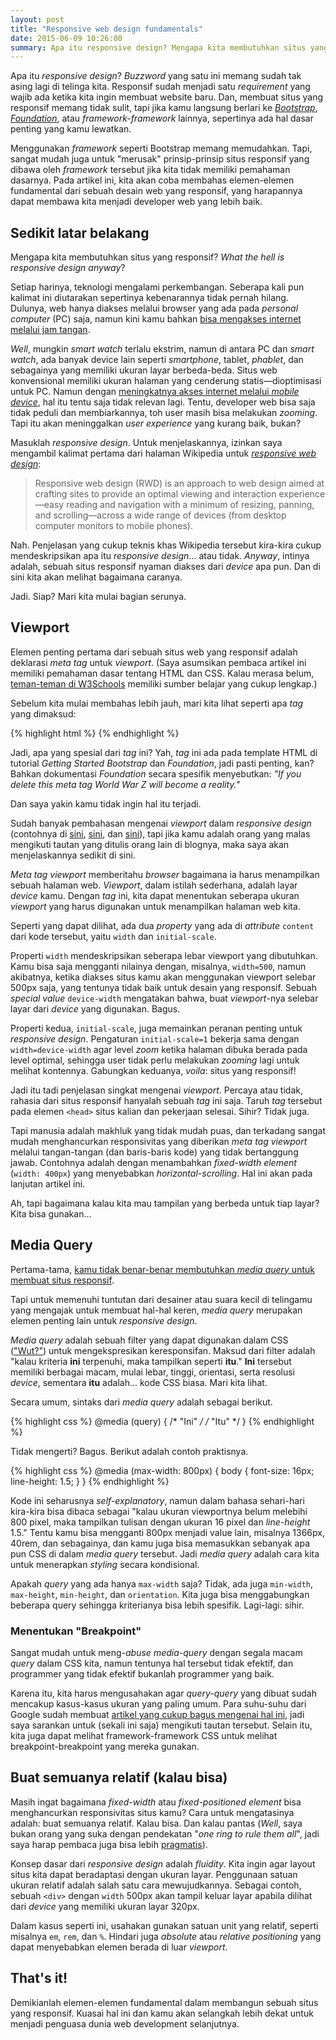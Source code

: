 ```yaml
---
layout: post
title: "Responsive web design fundamentals"
date: 2015-06-09 10:26:00
summary: Apa itu responsive design? Mengapa kita membutuhkan situs yang responsif? Bagaimana cara membuat situs kita responsif?
---
```


Apa itu *responsive design*? *Buzzword* yang satu ini memang sudah tak asing lagi di telinga kita. Responsif sudah menjadi satu *requirement* yang wajib ada ketika kita ingin membuat website baru. Dan, membuat situs yang responsif memang tidak sulit, tapi jika kamu langsung berlari ke [*Bootstrap*](http://getbootstrap.com/), [*Foundation*](http://foundation.zurb.com/), atau *framework-framework* lainnya, sepertinya ada hal dasar penting yang kamu lewatkan.

Menggunakan *framework* seperti Bootstrap memang memudahkan. Tapi, sangat mudah juga untuk "merusak" prinsip-prinsip situs responsif yang dibawa oleh *framework* tersebut jika kita tidak memiliki pemahaman dasarnya. Pada artikel ini, kita akan coba membahas elemen-elemen fundamental dari sebuah desain web yang responsif, yang harapannya dapat membawa kita menjadi developer web yang lebih baik.

## Sedikit latar belakang

Mengapa kita membutuhkan situs yang responsif? *What the hell is responsive design anyway*?

Setiap harinya, teknologi mengalami perkembangan. Seberapa kali pun kalimat ini diutarakan sepertinya kebenarannya tidak pernah hilang. Dulunya, web hanya diakses melalui browser yang ada pada *personal computer* (PC) saja, namun kini kamu bahkan [bisa mengakses internet melalui jam tangan](http://blogs.opera.com/news/2014/10/samsungs-gear-s-smartwatch-gets-first-full-web-browser/).

*Well*, mungkin *smart watch* terlalu ekstrim, namun di antara PC dan *smart watch*, ada banyak device lain seperti *smartphone*, tablet, *phablet*, dan sebagainya yang memiliki ukuran layar berbeda-beda. Situs web konvensional memiliki ukuran halaman yang cenderung statis&mdash;dioptimisasi untuk PC. Namun dengan [meningkatnya akses internet melalui *mobile device*](http://searchenginewatch.com/sew/how-to/2389159/why-mobile-web-still-matters-in-2015), hal itu tentu saja tidak relevan lagi. Tentu, developer web bisa saja tidak peduli dan membiarkannya, toh user masih bisa melakukan *zooming*. Tapi itu akan meninggalkan *user experience* yang kurang baik, bukan?

Masuklah *responsive design*. Untuk menjelaskannya, izinkan saya mengambil kalimat pertama dari halaman Wikipedia untuk [*responsive web design*](http://en.wikipedia.org/wiki/Responsive_web_design):

> Responsive web design (RWD) is an approach to web design aimed at crafting sites to provide an optimal viewing and interaction experience—easy reading and navigation with a minimum of resizing, panning, and scrolling—across a wide range of devices (from desktop computer monitors to mobile phones).

Nah. Penjelasan yang cukup teknis khas Wikipedia tersebut kira-kira cukup mendeskripsikan apa itu *responsive design*... atau tidak. *Anyway*, intinya adalah, sebuah situs responsif nyaman diakses dari *device* apa pun. Dan di sini kita akan melihat bagaimana caranya.

Jadi. Siap? Mari kita mulai bagian serunya.

## Viewport

Elemen penting pertama dari sebuah situs web yang responsif adalah deklarasi *meta tag* untuk *viewport*. (Saya asumsikan pembaca artikel ini memiliki pemahaman dasar tentang HTML dan CSS. Kalau merasa belum, [teman-teman di W3Schools](http://w3schools.com/) memiliki sumber belajar yang cukup lengkap.)

Sebelum kita mulai membahas lebih jauh, mari kita lihat seperti apa *tag* yang dimaksud:

{% highlight html %}
<meta name="viewport" content="width=device-width, initial-scale=1">
{% endhighlight %}

Jadi, apa yang spesial dari *tag* ini? Yah, *tag* ini ada pada template HTML di tutorial *Getting Started* *Bootstrap* dan *Foundation*, jadi pasti penting, kan? Bahkan dokumentasi *Foundation* secara spesifik menyebutkan: *"If you delete this meta tag World War Z will become a reality."*

Dan saya yakin kamu tidak ingin hal itu terjadi.

Sudah banyak pembahasan mengenai *viewport* dalam *responsive design* (contohnya di [sini](https://developers.google.com/web/fundamentals/layouts/rwd-fundamentals/set-the-viewport?hl=en), [sini](https://developer.mozilla.org/en/docs/Mozilla/Mobile/Viewport_meta_tag), dan [sini](http://www.paulund.co.uk/understanding-the-viewport-meta-tag)), tapi jika kamu adalah orang yang malas mengikuti tautan yang ditulis orang lain di blognya, maka saya akan menjelaskannya sedikit di sini.

*Meta tag* *viewport* memberitahu *browser* bagaimana ia harus menampilkan sebuah halaman web. *Viewport*, dalam istilah sederhana, adalah layar *device* kamu. Dengan *tag* ini, kita dapat menentukan seberapa ukuran *viewport* yang harus digunakan untuk menampilkan halaman web kita.

Seperti yang dapat dilihat, ada dua *property* yang ada di *attribute* `content` dari kode tersebut, yaitu `width` dan `initial-scale`.

Properti `width` mendeskripsikan seberapa lebar viewport yang dibutuhkan. Kamu bisa saja mengganti nilainya dengan, misalnya, `width=500`, namun akibatnya, ketika diakses situs kamu akan menggunakan viewport selebar 500px saja, yang tentunya tidak baik untuk desain yang responsif. Sebuah *special value* `device-width` mengatakan bahwa, buat *viewport*-nya selebar layar dari *device* yang digunakan. Bagus.

Properti kedua, `initial-scale`, juga memainkan peranan penting untuk *responsive design*. Pengaturan `initial-scale=1` bekerja sama dengan `width=device-width` agar level *zoom* ketika halaman dibuka berada pada level optimal, sehingga user tidak perlu melakukan *zooming* lagi untuk melihat kontennya. Gabungkan keduanya, *voila*: situs yang responsif!

Jadi itu tadi penjelasan singkat mengenai *viewport*. Percaya atau tidak, rahasia dari situs responsif hanyalah sebuah *tag* ini saja. Taruh *tag* tersebut pada elemen `<head>` situs kalian dan pekerjaan selesai. Sihir? Tidak juga.

Tapi manusia adalah makhluk yang tidak mudah puas, dan terkadang sangat mudah menghancurkan responsivitas yang diberikan *meta tag* *viewport* melalui tangan-tangan (dan baris-baris kode) yang tidak bertanggung jawab. Contohnya adalah dengan menambahkan *fixed-width element* (`width: 400px`) yang menyebabkan *horizontal-scrolling*. Hal ini akan pada lanjutan artikel ini.

Ah, tapi bagaimana kalau kita mau tampilan yang berbeda untuk tiap layar? Kita bisa gunakan...

## Media Query

Pertama-tama, [kamu tidak benar-benar membutuhkan *media query* untuk membuat situs responsif](http://motherfuckingwebsite.com/).

Tapi untuk memenuhi tuntutan dari desainer atau suara kecil di telingamu yang mengajak untuk membuat hal-hal keren, *media query* merupakan elemen penting lain untuk *responsive design*.

*Media query* adalah sebuah filter yang dapat digunakan dalam CSS (["Wut?"](http://w3schools.com/)) untuk mengekspresikan keresponsifan. Maksud dari filter adalah "kalau kriteria **ini** terpenuhi, maka tampilkan seperti **itu**." **Ini** tersebut memiliki berbagai macam, mulai lebar, tinggi, orientasi, serta resolusi *device*, sementara **itu** adalah... kode CSS biasa. Mari kita lihat.

Secara umum, sintaks dari *media query* adalah sebagai berikut.

{% highlight css %}
@media (query) { /* "Ini" */
  /* "Itu" */
}
{% endhighlight %}

Tidak mengerti? Bagus. Berikut adalah contoh praktisnya.

{% highlight css %}
@media (max-width: 800px) {
  body {
    font-size: 16px;
    line-height: 1.5;
  }
}
{% endhighlight %}

Kode ini seharusnya *self-explanatory*, namun dalam bahasa sehari-hari kira-kira bisa dibaca sebagai "kalau ukuran viewportnya belum melebihi 800 pixel, maka tampilkan tulisan dengan ukuran 16 pixel dan *line-height* 1.5." Tentu kamu bisa mengganti 800px menjadi value lain, misalnya 1366px, 40rem, dan sebagainya, dan kamu juga bisa memasukkan sebanyak apa pun CSS di dalam *media query* tersebut. Jadi *media query* adalah cara kita untuk menerapkan *styling* secara kondisional.

Apakah *query* yang ada hanya `max-width` saja? Tidak, ada juga `min-width`, `max-height`, `min-height`, dan `orientation`. Kita juga bisa menggabungkan beberapa query sehingga kriterianya bisa lebih spesifik. Lagi-lagi: sihir.

### Menentukan "Breakpoint"

Sangat mudah untuk meng-*abuse* *media-query* dengan segala macam *query* dalam CSS kita, namun tentunya hal tersebut tidak efektif, dan programmer yang tidak efektif bukanlah programmer yang baik.

Karena itu, kita harus mengusahakan agar *query-query* yang dibuat sudah mencakup kasus-kasus ukuran yang paling umum. Para suhu-suhu dari Google sudah membuat [artikel yang cukup bagus mengenai hal ini](https://developers.google.com/web/fundamentals/layouts/rwd-fundamentals/how-to-choose-breakpoints?hl=en), jadi saya sarankan untuk (sekali ini saja) mengikuti tautan tersebut. Selain itu, kita juga dapat melihat framework-framework CSS untuk melihat breakpoint-breakpoint yang mereka gunakan.

## Buat semuanya relatif (kalau bisa)

Masih ingat bagaimana *fixed-width* atau *fixed-positioned element* bisa menghancurkan responsivitas situs kamu? Cara untuk mengatasinya adalah: buat semuanya relatif. Kalau bisa. Dan kalau pantas (*Well*, saya bukan orang yang suka dengan pendekatan "*one ring to rule them all*", jadi saya harap pembaca juga bisa lebih [pragmatis](http://www.amazon.com/The-Pragmatic-Programmer-Journeyman-Master/dp/020161622X)).

Konsep dasar dari *responsive design* adalah *fluidity*. Kita ingin agar layout situs kita dapat beradaptasi dengan ukuran layar. Penggunaan satuan ukuran relatif adalah salah satu cara mewujudkannya. Sebagai contoh, sebuah `<div>` dengan `width` 500px akan tampil keluar layar apabila dilihat dari *device* yang memiliki ukuran layar 320px.


Dalam kasus seperti ini, usahakan gunakan satuan unit yang relatif, seperti misalnya `em`, `rem`, dan `%`. Hindari juga *absolute* atau *relative positioning* yang dapat menyebabkan elemen berada di luar *viewport*.

## That's it!

Demikianlah elemen-elemen fundamental dalam membangun sebuah situs yang responsif. Kuasai hal ini dan kamu akan selangkah lebih dekat untuk menjadi penguasa dunia web development selanjutnya.
